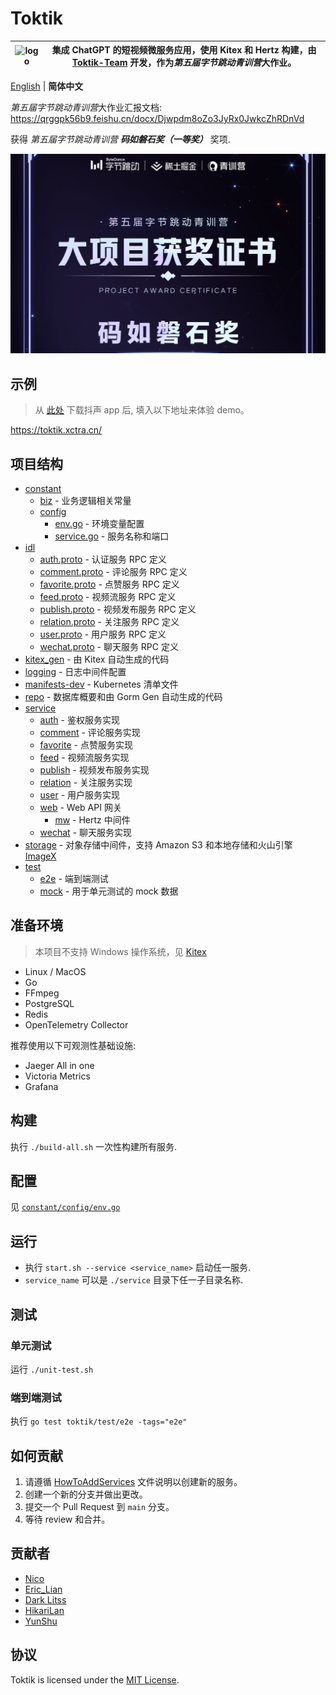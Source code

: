 # Toktik

| ![logo](https://avatars.githubusercontent.com/u/124244470?s=200&v=4) | 集成 ChatGPT 的短视频微服务应用，使用 Kitex 和 Hertz 构建，由 [Toktik-Team](https://github.com/Toktik-Team) 开发，作为*第五届字节跳动青训营*大作业。 |
| -------------------------------------------------------------------- | --------------------------------------------------------------------------------------------------------------------------------- |

[English](README.md) | **简体中文**

*第五届字节跳动青训营*大作业汇报文档: <https://qrggpk56b9.feishu.cn/docx/Djwpdm8oZo3JyRx0JwkcZhRDnVd>

获得 *第五届字节跳动青训营* **_码如磐石奖（一等奖）_** 奖项.

![](docs/images/cert-cut.png)

## 示例

> 从 [此处](https://bytedance.feishu.cn/docs/doccnM9KkBAdyDhg8qaeGlIz7S7#) 下载抖声 app 后, 填入以下地址来体验 demo。

https://toktik.xctra.cn/

## 项目结构

- [constant](constant)
  - [biz](constant/biz) - 业务逻辑相关常量
  - [config](constant/config)
    - [env.go](constant/config/env.go) - 环境变量配置
    - [service.go](constant/config/service.go) - 服务名称和端口
- [idl](idl)
  - [auth.proto](idl/auth.proto) - 认证服务 RPC 定义
  - [comment.proto](idl/comment.proto) - 评论服务 RPC 定义
  - [favorite.proto](idl/favorite.proto) - 点赞服务 RPC 定义
  - [feed.proto](idl/feed.proto) - 视频流服务 RPC 定义
  - [publish.proto](idl/publish.proto) - 视频发布服务 RPC 定义
  - [relation.proto](idl/relation.proto) - 关注服务 RPC 定义
  - [user.proto](idl/user.proto) - 用户服务 RPC 定义
  - [wechat.proto](idl/wechat.proto) - 聊天服务 RPC 定义
- [kitex_gen](kitex_gen) - 由 Kitex 自动生成的代码
- [logging](logging) - 日志中间件配置
- [manifests-dev](manifests-dev) - Kubernetes 清单文件
- [repo](repo) - 数据库概要和由 Gorm Gen 自动生成的代码
- [service](service)
  - [auth](service/auth) - 鉴权服务实现
  - [comment](service/comment) - 评论服务实现
  - [favorite](service/favorite) - 点赞服务实现
  - [feed](service/feed) - 视频流服务实现
  - [publish](service/publish) - 视频发布服务实现
  - [relation](service/relation) - 关注服务实现
  - [user](service/user) - 用户服务实现
  - [web](service/web) - Web API 网关
    - [mw](service/web/mw) - Hertz 中间件
  - [wechat](service/wechat) - 聊天服务实现
- [storage](storage) - 对象存储中间件，支持 Amazon S3 和本地存储和火山引擎 [ImageX](https://www.volcengine.com/products/imagex)
- [test](test)
  - [e2e](test/e2e) - 端到端测试
  - [mock](test/mock) - 用于单元测试的 mock 数据

## 准备环境

> 本项目不支持 Windows 操作系统，见 [Kitex](https://www.cloudwego.io/zh/docs/kitex/getting-started/#%E5%87%86%E5%A4%87-golang-%E5%BC%80%E5%8F%91%E7%8E%AF%E5%A2%83)

- Linux / MacOS
- Go
- FFmpeg
- PostgreSQL
- Redis
- OpenTelemetry Collector

推荐使用以下可观测性基础设施:

- Jaeger All in one
- Victoria Metrics
- Grafana


## 构建

执行 `./build-all.sh` 一次性构建所有服务.

## 配置

见 [`constant/config/env.go`](constant/config/env.go)

## 运行

- 执行 `start.sh --service <service_name>` 启动任一服务.
- `service_name` 可以是 `./service` 目录下任一子目录名称.

## 测试

### 单元测试

运行 `./unit-test.sh`

### 端到端测试

执行 `go test toktik/test/e2e -tags="e2e"`

## 如何贡献

1. 请遵循 [HowToAddServices](docs/HowToAddServices.md) 文件说明以创建新的服务。
2. 创建一个新的分支并做出更改。
3. 提交一个 Pull Request 到 `main` 分支。
4. 等待 review 和合并。

## 贡献者

- [Nico](https://github.com/nicognaW)
- [Eric_Lian](https://github.com/ExerciseBook)
- [Dark Litss](https://github.com/lss233)
- [HikariLan](https://github.com/shaokeyibb)
- [YunShu](https://github.com/Selflocking)

## 协议

Toktik is licensed under the [MIT License](LICENSE).
